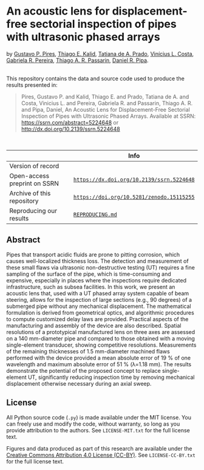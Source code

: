 # An acoustic lens for displacement-free sectorial inspection of pipes with ultrasonic phased arrays

by 
[Gustavo P. Pires](https://orcid.org/0009-0008-3474-6077),
[Thiago E. Kalid](https://orcid.org/0000-0002-2035-5349),
[Tatiana de A. Prado](https://orcid.org/0000-0002-4876-2974),
[Vinícius L. Costa](https://orcid.org/0009-0006-5632-6183),
[Gabriela R. Pereira](https://orcid.org/0000-0003-3719-1683),
[Thiago A. R. Passarin](https://orcid.org/0000-0003-1001-5911),
[Daniel R. Pipa](https://orcid.org/0000-0002-9398-332X).

 <br>
This repository contains the data and source code used to produce the results presented in:

> Pires, Gustavo P. and Kalid, Thiago E. and Prado, Tatiana de A. and Costa, Vinicius L. and Pereira, Gabriela R. and Passarin, Thiago A. R. and Pipa, Daniel, An Acoustic Lens for Displacement-Free Sectorial Inspection of Pipes with Ultrasonic Phased Arrays. Available at SSRN: https://ssrn.com/abstract=5224648 or http://dx.doi.org/10.2139/ssrn.5224648
 
<br>
 
|                              | Info |
|------------------------------|------|
| Version of record            |      |
| Open-access preprint on SSRN |   [`https://dx.doi.org/10.2139/ssrn.5224648`](https://dx.doi.org/10.2139/ssrn.5224648)   | 
| Archive of this repository   |   [`https://doi.org/10.5281/zenodo.15115255`](https://doi.org/10.5281/zenodo.15115255)   | 
| Reproducing our results | [`REPRODUCING.md`](REPRODUCING.md) |

## Abstract

Pipes that transport acidic fluids are prone to pitting corrosion, which causes well-localized thickness loss. The detection and measurement of these small flaws via ultrasonic non-destructive testing (UT) requires a fine sampling of the surface of the pipe, which is time-consuming and expensive, especially in places where the inspections require dedicated infrastructure, such as subsea facilities. In this work, we present an acoustic lens that, used with a UT phased array system capable of beam steering, allows for the inspection of large sections (e.g., 90 degrees) of a submerged pipe without any mechanical displacement. The mathematical formulation is derived from geometrical optics, and algorithmic procedures to compute customized delay laws are provided. Practical aspects of the manufacturing and assembly of the device are also described. Spatial resolutions of a prototypical manufactured lens on three axes are assessed on a 140 mm-diameter pipe and compared to those obtained with a moving single-element transducer, showing competitive resolutions. Measurements of the remaining thicknesses of 1.5 mm-diameter machined flaws performed with the device provided a mean absolute error of 19 % of one wavelength and maximum absolute error of 51 % (λ=1.18 mm). The results demonstrate the potential of the proposed concept to replace single-element UT, significantly reducing inspection time by removing
mechanical displacement otherwise necessary during an axial sweep.

## License
All Python source code (`.py`) is made available
under the MIT license. You can freely use and modify the code, without
warranty, so long as you provide attribution to the authors. See
`LICENSE-MIT.txt` for the full license text.

Figures and data
produced as part of this research are available under the [Creative Commons
Attribution 4.0 License (CC-BY)][cc-by]. See `LICENSE-CC-BY.txt` for the full
license text.

[cc-by]: https://creativecommons.org/licenses/by/4.0/


